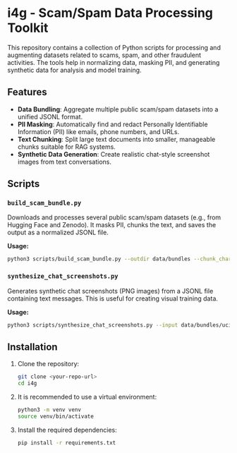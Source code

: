 # i4g - Scam/Spam Data Processing Toolkit

This repository contains a collection of Python scripts for processing and augmenting datasets related to scams, spam, and other fraudulent activities. The tools help in normalizing data, masking PII, and generating synthetic data for analysis and model training.

## Features

*   **Data Bundling**: Aggregate multiple public scam/spam datasets into a unified JSONL format.
*   **PII Masking**: Automatically find and redact Personally Identifiable Information (PII) like emails, phone numbers, and URLs.
*   **Text Chunking**: Split large text documents into smaller, manageable chunks suitable for RAG systems.
*   **Synthetic Data Generation**: Create realistic chat-style screenshot images from text conversations.

## Scripts

### `build_scam_bundle.py`

Downloads and processes several public scam/spam datasets (e.g., from Hugging Face and Zenodo). It masks PII, chunks the text, and saves the output as a normalized JSONL file.

**Usage:**
```bash
python3 scripts/build_scam_bundle.py --outdir data/bundles --chunk_chars 800
```

### `synthesize_chat_screenshots.py`

Generates synthetic chat screenshots (PNG images) from a JSONL file containing text messages. This is useful for creating visual training data.

**Usage:**
```bash
python3 scripts/synthesize_chat_screenshots.py --input data/bundles/ucirvine_sms.jsonl --limit 50
```

## Installation

1.  Clone the repository:
    ```bash
    git clone <your-repo-url>
    cd i4g
    ```

2.  It is recommended to use a virtual environment:
    ```bash
    python3 -m venv venv
    source venv/bin/activate
    ```

3.  Install the required dependencies:
    ```bash
    pip install -r requirements.txt
    ```